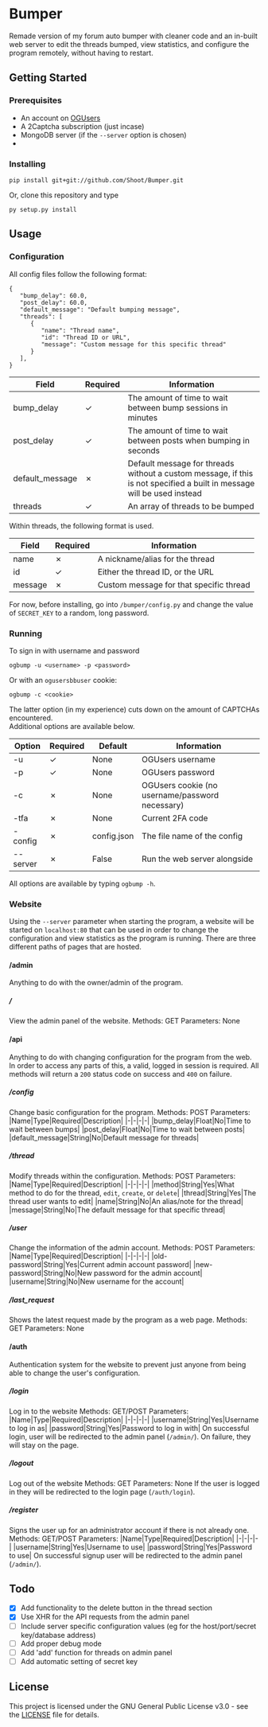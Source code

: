 # Bumper
Remade version of my forum auto bumper with cleaner code and an in-built web server to edit the threads bumped, view statistics, and configure the program remotely, without having to restart.

## Getting Started
### Prerequisites
- An account on [OGUsers](https://ogusers.com)
- A 2Captcha subscription (just incase)
- MongoDB server (if the `--server` option is chosen)
- 
### Installing
```
pip install git+git://github.com/Shoot/Bumper.git
```
Or, clone this repository and type
```
py setup.py install
```

## Usage
### Configuration
All config files follow the following format:
```
{
   "bump_delay": 60.0,
   "post_delay": 60.0,
   "default_message": "Default bumping message",
   "threads": [
      {
         "name": "Thread name",
         "id": "Thread ID or URL",
         "message": "Custom message for this specific thread"
      }
   ],
}
```
| Field | Required | Information |
|-------|----------|-------------|
| bump_delay | ✓ | The amount of time to wait between bump sessions in minutes |
| post_delay | ✓ | The amount of time to wait between posts when bumping in seconds |
| default_message | ✗ | Default message for threads without a custom message, if this is not specified a built in message will be used instead |
| threads | ✓ | An array of threads to be bumped |

Within threads, the following format is used.

| Field | Required | Information |
|-------|----------|-------------|
| name | ✗ | A nickname/alias for the thread |
| id | ✓ | Either the thread ID, or the URL |
| message | ✗ | Custom message for that specific thread |

For now, before installing, go into `/bumper/config.py` and change the value of `SECRET_KEY` to a random, long password.

### Running
To sign in with username and password
```
ogbump -u <username> -p <password>
```
Or with an `ogusersbbuser` cookie:
```
ogbump -c <cookie>
```
The latter option (in my experience) cuts down on the amount of CAPTCHAs encountered.  
Additional options are available below.

| Option | Required | Default | Information |
|--------|----------|---------|------|
| -u | ✓ | None | OGUsers username |
| -p | ✓ | None | OGUsers password |
| -c | ✗ | None | OGUsers cookie (no username/password necessary) |
| -tfa | ✗ | None | Current 2FA code |
| -config | ✗ | config.json | The file name of the config |
| --server | ✗ | False | Run the web server alongside |

All options are available by typing `ogbump -h`.

### Website
Using the `--server` parameter when starting the program, a website will be started on `localhost:80` that can be used in order to change the configuration and view statistics as the program is running. There are three different paths of pages that are hosted.
#### /admin
Anything to do with the owner/admin of the program.
##### /
View the admin panel of the website.
Methods: GET
Parameters: None

#### /api
Anything to do with changing configuration for the program from the web. In order to access any parts of this, a valid, logged in session is required.
All methods will return a `200` status code on success and `400` on failure.
##### /config
Change basic configuration for the program.
Methods: POST
Parameters:
|Name|Type|Required|Description|
|-|-|-|-|
|bump_delay|Float|No|Time to wait between bumps|
|post_delay|Float|No|Time to wait between posts|
|default_message|String|No|Default message for threads|
##### /thread
Modify threads within the configuration.
Methods: POST
Parameters:
|Name|Type|Required|Description|
|-|-|-|-|
|method|String|Yes|What method to do for the thread, `edit`, `create`, or `delete`|
|thread|String|Yes|The thread user wants to edit|
|name|String|No|An alias/note for the thread|
|message|String|No|The default message for that specific thread|
##### /user
Change the information of the admin account.
Methods: POST
Parameters:
|Name|Type|Required|Description|
|-|-|-|-|
|old-password|String|Yes|Current admin account password|
|new-password|String|No|New password for the admin account|
|username|String|No|New username for the account|
##### /last_request
Shows the latest request made by the program as a web page.
Methods: GET
Parameters: None

#### /auth
Authentication system for the website to prevent just anyone from being able to change the user's configuration.
##### /login
Log in to the website
Methods: GET/POST
Parameters:
|Name|Type|Required|Description|
|-|-|-|-|
|username|String|Yes|Username to log in as|
|password|String|Yes|Password to log in with|
On successful login, user will be redirected to the admin panel (`/admin/`). On failure, they will stay on the page.
##### /logout
Log out of the website
Methods: GET
Parameters: None
If the user is logged in they will be redirected to the login page (`/auth/login`).
##### /register
Signs the user up for an administrator account if there is not already one.
Methods: GET/POST
Parameters:
|Name|Type|Required|Description|
|-|-|-|-|
|username|String|Yes|Username to use|
|password|String|Yes|Password to use|
On successful signup user will be redirected to the admin panel (`/admin/`).

## Todo
- [x] Add functionality to the delete button in the thread section
- [x] Use XHR for the API requests from the admin panel
- [ ] Include server specific configuration values (eg for the host/port/secret key/database address)
- [ ] Add proper debug mode
- [ ] Add 'add' function for threads on admin panel
- [ ] Add automatic setting of secret key 

## License
This project is licensed under the GNU General Public License v3.0 - see the [LICENSE](https://github.com/Shoot/Bumper/blob/master/LICENSE) file for details.